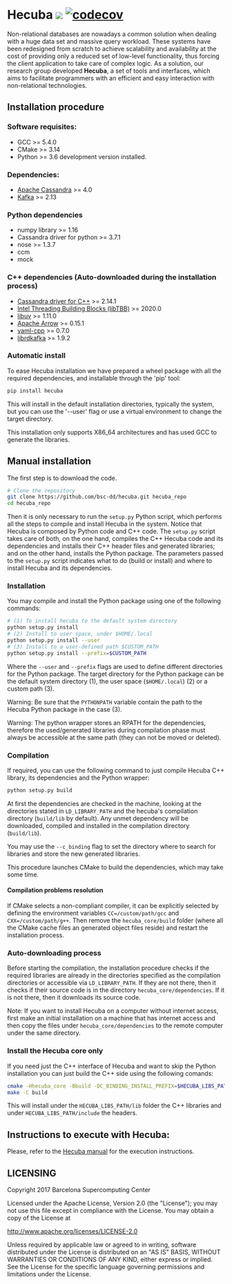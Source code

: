 # Hecuba ![](https://travis-ci.org/bsc-dd/hecuba.svg?branch=master) [![codecov](https://codecov.io/gh/bsc-dd/hecuba/branch/master/graph/badge.svg)](https://codecov.io/gh/bsc-dd/hecuba)
Non-relational databases are nowadays a common solution when dealing with a huge data set and massive query workload. These systems have been redesigned from scratch to achieve scalability and availability at the cost of providing only a reduced set of low-level functionality, thus forcing the client application to take care of complex logic. As a solution, our research group developed **Hecuba**, a set of tools and interfaces, which aims to facilitate programmers with an efficient and easy interaction with non-relational technologies.

## Installation procedure

### Software requisites:

+ GCC >= 5.4.0
+ CMake >= 3.14
+ Python >= 3.6 development version installed.

### Dependencies:
+ [Apache Cassandra](https://github.com/apache/cassandra) >= 4.0
+ [Kafka](https://kafka.apache.org) >= 2.13

### Python dependencies
+ numpy library >= 1.16
+ Cassandra driver for python >= 3.7.1
+ nose >= 1.3.7
+ ccm
+ mock

### C++ dependencies (Auto-downloaded during the installation process)
+ [Cassandra driver for C++](https://github.com/datastax/cpp-driver) >= 2.14.1
+ [Intel Threading Building Blocks (libTBB)](https://github.com/01org/tbb) >= 2020.0
+ [libuv](https://github.com/libuv/libuv) >= 1.11.0
+ [Apache Arrow](https://github.com/apache/arrow) >= 0.15.1
+ [yaml-cpp](https://github.com/jbeder/yaml-cpp) >= 0.7.0
+ [librdkafka](https://github.com/edenhill/librdkafka) >= 1.9.2

### Automatic install

To ease Hecuba installation we have prepared a wheel package with all the required dependencies, and installable through the 'pip' tool:

```bash
pip install hecuba
```

This will install in the default installation directories, typically the system, but you can use the '--user' flag or use a virtual environment to change the target directory.

This installation only supports X86_64 architectures and has used GCC to generate the libraries.

## Manual installation

The first step is to download the code.

```bash
# Clone the repository
git clone https://github.com/bsc-dd/hecuba.git hecuba_repo
cd hecuba_repo
```

Then it is only necessary to run the `setup.py` Python script, which performs all the steps to compile and install Hecuba in the system. Notice that Hecuba is composed by Python code and C++ code. The `setup.py` script takes care of both, on the one hand, compiles the C++ Hecuba code and its dependencies and installs their C++ header files and generated libraries; and on the other hand, installs the Python package.
The parameters passed to the `setup.py` script indicates what to do (build or install) and  where to install Hecuba and its dependencies.

### Installation
You may compile and install the Python package using one of the following commands:

```bash
# (1) To install hecuba to the default system directory
python setup.py install
# (2) Install to user space, under $HOME/.local
python setup.py install --user
# (3) Install to a user-defined path $CUSTOM_PATH
python setup.py install --prefix=$CUSTOM_PATH
```

Where the `--user` and `--prefix` flags are used to define different directories for the Python package.
The target directory for the Python package can be the default system directory (1), the user space (`$HOME/.local`) (2) or a custom path (3).

Warning: Be sure that the `PYTHONPATH` variable contain the path to the Hecuba Python package in the case (3).

Warning: The python wrapper stores an RPATH for the dependencies, therefore the used/generated libraries during compilation phase must always be accessible at the same path (they can not be moved or deleted).



### Compilation

If required, you can use the following command to just compile Hecuba C++ library, its dependencies and the Python wrapper:

```bash
python setup.py build

```

At first the dependencies are checked in the machine, looking at the directories stated in `LD_LIBRARY_PATH` and the hecuba's compilation directory (`build/lib` by default). Any unmet dependency will be downloaded, compiled and installed in the compilation directory (`build/lib`).

You may use the `--c_binding` flag to set the directory where to search for libraries and store the new generated libraries.

This procedure launches CMake to build the dependencies, which may take some time.


#### Compilation problems resolution
If CMake selects a non-compliant compiler, it can be explicitly selected by defining the environment variables `CC=/custom/path/gcc` and `CXX=/custom/path/g++`. Then remove the `hecuba_core/build` folder (where all the CMake cache files an generated object files reside) and restart the installation process.


### Auto-downloading process

Before starting the compilation, the installation procedure checks if the required libraries are already in the directories specified as the compilation directories or accessible via `LD_LIBRARY_PATH`. If they are not there, then it checks if their source code is in the directory `hecuba_core/dependencies`. If it is not there, then it downloads its source code.

Note: If you want to install Hecuba on a computer without internet access, first make an initial installation on a machine that has internet access and then copy the files under `hecuba_core/dependencies` to the remote computer under the same directory.



### Install the Hecuba core only

If you need just the C++ interface of Hecuba and want to skip the Python installation you can just build the C++ side using the following comands:

```bash
cmake -Hhecuba_core -Bbuild -DC_BINDING_INSTALL_PREFIX=$HECUBA_LIBS_PATH
make -C build
```

This will install under the `HECUBA_LIBS_PATH/lib` folder the C++ libraries and under `HECUBA_LIBS_PATH/include` the headers.


## Instructions to execute with Hecuba:

Please, refer to the [Hecuba manual](https://github.com/bsc-dd/hecuba/wiki/1:-User-Manual) for the execution instructions.


## LICENSING 

Copyright 2017 Barcelona Supercomputing Center

Licensed under the Apache License, Version 2.0 (the "License");
you may not use this file except in compliance with the License.
You may obtain a copy of the License at

   http://www.apache.org/licenses/LICENSE-2.0

Unless required by applicable law or agreed to in writing, software
distributed under the License is distributed on an "AS IS" BASIS,
WITHOUT WARRANTIES OR CONDITIONS OF ANY KIND, either express or implied.
See the License for the specific language governing permissions and
limitations under the License.
